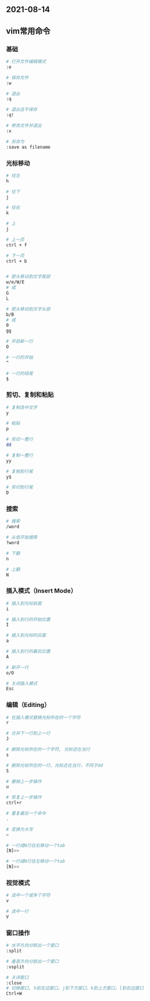 ## 2021-08-14

## vim常用命令

### 基础

```bash
# 打开文件编辑模式
:e

# 保存文件
:w

# 退出
:q

# 退出且不保存
:q!

# 修改文件并退出
:x

# 另存为
:save as filename
```

### 光标移动

```bash
# 往左
h

# 往下
j

# 往右
k

# 上
j

# 上一页
ctrl + f

# 下一页
ctrl + b


# 箭头移动到文字尾部
w/e/W/E
# 或
G
L

# 箭头移动到文字头部
b/B
# 或
0
gg

# 开启新一行
O

# 一行的开始
^

# 一行的结尾
$
```

### 剪切、复制和粘贴
```bash
# 复制选中文字
y

# 粘贴
p

# 剪切一整行
dd

# 复制一整行
yy

# 复制到行尾
y$

# 剪切到行尾
D
```

### 搜索

```bash
# 搜索
/word

# 从低开始搜索
?word

# 下翻
n

# 上翻
N
```


### 插入模式（Insert Mode）

```bash
# 插入到光标前面
i

# 插入到行的开始位置
I

# 插入到光标的后面
a

# 插入到行的最后位置
A

# 新开一行
o/O

# 关闭插入模式
Esc 
```

### 编辑（Editing）

```bash
# 在插入模式替换光标所在的一个字符
r 

# 合并下一行到上一行
J 

# 删除光标所在的一个字符, 光标还在当行
s 

# 删除光标所在的一行，光标还在当行，不同于dd
S 

# 撤销上一步操作
u 

# 恢复上一步操作
ctrl+r 

# 重复最后一个命令
. 

# 变换为大写
~ 

# 一行或N行往右移动一个tab
[N]>> 

# 一行或N行往左移动一个tab
[N]<< 
```

### 视觉模式

```bash
# 选中一个或多个字符
v

# 选中一行
V
```

### 窗口操作

```bash
# 水平方向分割出一个窗口
:split 

# 垂直方向分割出一个窗口
:vsplit 

# 关闭窗口
:close 
# 切换窗口, h到左边窗口，j到下方窗口，k到上方窗口，l到右边窗口
Ctrl+W 
```